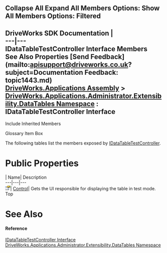 Collapse All Expand All Members Options: Show All  Members Options: Filtered   
---  
DriveWorks SDK Documentation  |   
---|---  
IDataTableTestController Interface Members   
See Also Properties [Send Feedback](mailto:apisupport@driveworks.co.uk?subject=Documentation Feedback: topic1443.md)  
[DriveWorks.Applications Assembly](topic13.md) > [DriveWorks.Applications.Administrator.Extensibility.DataTables Namespace](topic1432.md) : IDataTableTestController Interface  
---  
  
Include Inherited Members    


Glossary Item Box

The following tables list the members exposed by [IDataTableTestController](topic1443.md).

# Public Properties

| Name| Description  
---|---|---  
![ Property](dotnetimages/Property.gif)| [Control](topic1448.md)| Gets the UI responsible for displaying the table in test mode.   
Top

# See Also

#### Reference

[IDataTableTestController Interface](topic1443.md)   
[DriveWorks.Applications.Administrator.Extensibility.DataTables Namespace](topic1432.md)


